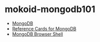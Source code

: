 mokoid-mongodb101
=================

- [MongoDB](http://www.mongodb.org/)
- [Reference Cards for MongoDB](http://info.mongodb.com/rs/mongodb/images/mongodb_qrc_booklet.pdf)
- [MongoDB Browser Shell](http://try.mongodb.org/)
